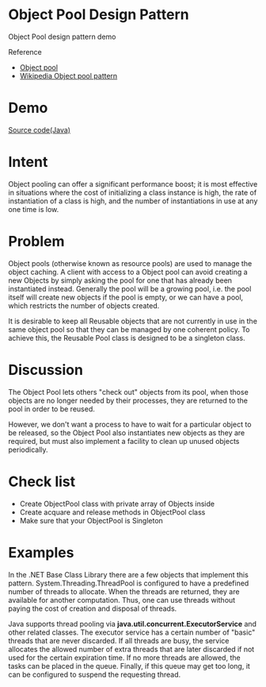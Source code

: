 Object Pool Design Pattern
==========

Object Pool design pattern demo

Reference
- [Object pool](http://sourcemaking.com/design_patterns/object_pool)
- [Wikipedia Object pool pattern](https://en.wikipedia.org/wiki/Object_pool_pattern)

Demo
=========
[Source code(Java)](https://github.com/pjq/ObjectPool/tree/master/app/src/main/java/me/pjq/objectpool/app/demo)


Intent
=========

Object pooling can offer a significant performance boost; it is most effective in situations where the cost of initializing a class instance is high, the rate of instantiation of a class is high, and the number of instantiations in use at any one time is low.

Problem
=========

Object pools (otherwise known as resource pools) are used to manage the object caching. A client with access to a Object pool can avoid creating a new Objects by simply asking the pool for one that has already been instantiated instead. Generally the pool will be a growing pool, i.e. the pool itself will create new objects if the pool is empty, or we can have a pool, which restricts the number of objects created.

It is desirable to keep all Reusable objects that are not currently in use in the same object pool so that they can be managed by one coherent policy. To achieve this, the Reusable Pool class is designed to be a singleton class.

Discussion
=========

The Object Pool lets others "check out" objects from its pool, when those objects are no longer needed by their processes, they are returned to the pool in order to be reused.

However, we don't want a process to have to wait for a particular object to be released, so the Object Pool also instantiates new objects as they are required, but must also implement a facility to clean up unused objects periodically.

Check list
=========

- Create ObjectPool class with private array of Objects inside
- Create acquare and release methods in ObjectPool class
- Make sure that your ObjectPool is Singleton

Examples
=========
In the .NET Base Class Library there are a few objects that implement this pattern. System.Threading.ThreadPool is configured to have a predefined number of threads to allocate. When the threads are returned, they are available for another computation. Thus, one can use threads without paying the cost of creation and disposal of threads.

Java supports thread pooling via <b>java.util.concurrent.ExecutorService</b> and other related classes. The executor service has a certain number of "basic" threads that are never discarded. If all threads are busy, the service allocates the allowed number of extra threads that are later discarded if not used for the certain expiration time. If no more threads are allowed, the tasks can be placed in the queue. Finally, if this queue may get too long, it can be configured to suspend the requesting thread.